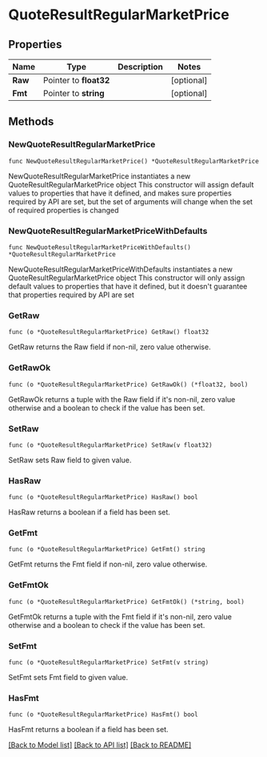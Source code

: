 # QuoteResultRegularMarketPrice

## Properties

Name | Type | Description | Notes
------------ | ------------- | ------------- | -------------
**Raw** | Pointer to **float32** |  | [optional] 
**Fmt** | Pointer to **string** |  | [optional] 

## Methods

### NewQuoteResultRegularMarketPrice

`func NewQuoteResultRegularMarketPrice() *QuoteResultRegularMarketPrice`

NewQuoteResultRegularMarketPrice instantiates a new QuoteResultRegularMarketPrice object
This constructor will assign default values to properties that have it defined,
and makes sure properties required by API are set, but the set of arguments
will change when the set of required properties is changed

### NewQuoteResultRegularMarketPriceWithDefaults

`func NewQuoteResultRegularMarketPriceWithDefaults() *QuoteResultRegularMarketPrice`

NewQuoteResultRegularMarketPriceWithDefaults instantiates a new QuoteResultRegularMarketPrice object
This constructor will only assign default values to properties that have it defined,
but it doesn't guarantee that properties required by API are set

### GetRaw

`func (o *QuoteResultRegularMarketPrice) GetRaw() float32`

GetRaw returns the Raw field if non-nil, zero value otherwise.

### GetRawOk

`func (o *QuoteResultRegularMarketPrice) GetRawOk() (*float32, bool)`

GetRawOk returns a tuple with the Raw field if it's non-nil, zero value otherwise
and a boolean to check if the value has been set.

### SetRaw

`func (o *QuoteResultRegularMarketPrice) SetRaw(v float32)`

SetRaw sets Raw field to given value.

### HasRaw

`func (o *QuoteResultRegularMarketPrice) HasRaw() bool`

HasRaw returns a boolean if a field has been set.

### GetFmt

`func (o *QuoteResultRegularMarketPrice) GetFmt() string`

GetFmt returns the Fmt field if non-nil, zero value otherwise.

### GetFmtOk

`func (o *QuoteResultRegularMarketPrice) GetFmtOk() (*string, bool)`

GetFmtOk returns a tuple with the Fmt field if it's non-nil, zero value otherwise
and a boolean to check if the value has been set.

### SetFmt

`func (o *QuoteResultRegularMarketPrice) SetFmt(v string)`

SetFmt sets Fmt field to given value.

### HasFmt

`func (o *QuoteResultRegularMarketPrice) HasFmt() bool`

HasFmt returns a boolean if a field has been set.


[[Back to Model list]](../README.md#documentation-for-models) [[Back to API list]](../README.md#documentation-for-api-endpoints) [[Back to README]](../README.md)


